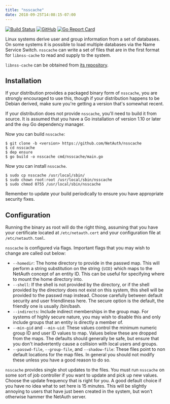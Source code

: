 ```yaml
---
title: "nsscache"
date: 2018-09-25T14:08:15-07:00
---
```


[![Build Status](https://travis-ci.org/NetAuth/nsscache.svg?branch=master)](https://travis-ci.org/NetAuth/nsscache)
[![GitHub](https://img.shields.io/github/license/mashape/apistatus.svg)](https://github.com/NetAuth/nsscache/blob/master/LICENSE)
[![Go Report Card](https://goreportcard.com/badge/github.com/NetAuth/nsscache)](https://goreportcard.com/report/github.com/NetAuth/nsscache)

Linux systems derive user and group information from a set of
databases.  On some systems it is possible to load multiple databases
via the Name Service Switch.  `nsscache` can write a set of files that
are in the first format for `libnss-cache` to read and supply to the
system.

`libnss-cache` can be obtained from [its
repository](https://github.com/google/libnss-cache).

## Installation

If your distribution provides a packaged binary form of `nsscache`,
you are strongly encouraged to use this, though if your distribution
happens to be Debian derived, make sure you're getting a version
that's somewhat recent.

If your distribution does not provide `nsscache`, you'll need to
build it from source.  It is assumed that you have a Go installation
of version 1.10 or later and the `dep` Go dependency manager.

Now you can build `nsscache`:

```
$ git clone -b <version> https://github.com/NetAuth/nsscache
$ cd nsscache
$ dep ensure
$ go build -o nsscache cmd/nsscache/main.go
```

Now you can install `nsscache`.

```
$ sudo cp nsscache /usr/local/sbin/
$ sudo chown root:root /usr/local/sbin/nsscache
$ sudo chmod 0755 /usr/local/sbin/nsscache
```

Remember to update your build periodically to ensure you have
appropriate security fixes.

## Configuration

Running the binary as root will do the right thing, assuming that you
have your certificate located at `/etc/netauth.cert` and your
configuration file at `/etc/netauth.toml`.

`nsscache` is configured via flags.  Important flags that you may wish
to change are called out below:

  * `--homedir`: The home directory to provide in the passwd map.
    This will perform a string substitution on the string `{UID}`
    which maps to the NetAuth concept of an entity ID.  This can be
    useful for specifying where to mount the home directory into.
  * `--shell`: If the shell is not provided by the directory, or if
    the shell provided by the directory does not exist on this system,
    this shell will be provided to the passwd map instead.  Choose
    carefully between default security and user friendliness here.
    The secure option is the default, the friendly one is usually
    /bin/bash.
  * `--indirects`: Include indirect memberships in the group map.  For
    systems of highly secure nature, you may wish to disable this and
    only include groups that an entity is directly a member of.
  * `--min-gid` and `--min-uid`: These values control the minimum
    numeric group ID and user ID values to map.  Values below these
    are dropped from the maps.  The defaults should generally be safe,
    but ensure that you don't inadvertently cause a collision with
    local users and groups.
  * `--passwd-file`, `--group-file`, and `--shadow-file`: These files
    point to non default locations for the map files.  In general you
    should not modify these unless you have a good reason to do so.

`nsscache` provides single shot updates to the files.  You must run
`nsscache` on some sort of job controller if you want to update and pick
up new values.  Choose the update frequency that is right for you.  A
good default choice if you have no idea what to set here is 15
minutes.  This will be slightly annoying to users that have just been
created in the system, but won't otherwise hammer the NetAuth server.
